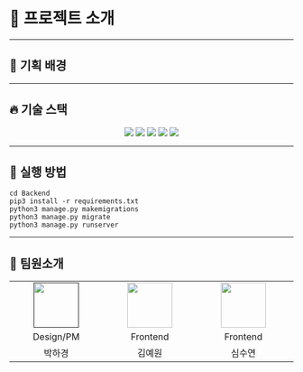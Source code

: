 # 💬 프로젝트 소개



<hr/>

## 🎯 기획 배경



<hr/>

## 🔥 기술 스택
<div align=center> 
    <img src="https://img.shields.io/badge/python-3776AB?style=for-the-badge&logo=python&logoColor=white">
    <img src="https://img.shields.io/badge/django-092E20?style=for-the-badge&logo=django&logoColor=white">
    <img src="https://img.shields.io/badge/mysql-4479A1?style=for-the-badge&logo=mysql&logoColor=white">
    <img src="https://img.shields.io/badge/amazonaws-232F3E?style=for-the-badge&logo=amazonaws&logoColor=white">
    <img src="https://img.shields.io/badge/socket.io-010101?style=for-the-badge&logo=socket.io&logoColor=white">
</div>

<hr/>

## 🚀 실행 방법

```
cd Backend
pip3 install -r requirements.txt
python3 manage.py makemigrations
python3 manage.py migrate
python3 manage.py runserver
```

<hr/>




## 🙇 팀원소개

<table align="center">
    <tr align="center">
        <td style="min-width: 150px;">
            <a href="">
              <img src="https://github.com/user-attachments/assets/af75d00f-2e0b-44e6-b673-39828f419c1c" width="80">
              <br />
              <b></b>
            </a>
        </td>
        <td style="min-width: 150px;">
            <a href="https://github.com/yeeeww">
              <img src="https://github.com/yeeeww.png" width="80">
              <br />
              <b></b>
            </a>
        </td>
        <td style="min-width: 150px;">
            <a href="https://github.com/letthem">
              <img src="https://github.com/letthem.png" width="80">
              <br />
              <b></b>
            </a>
        </td>
        <td style="min-width: 150px;">
            <a href="https://github.com/yyj0917">
              <img src="https://github.com/yyj0917.png" width="80">
              <br />
              <b></b>
            </a>
        </td>
        <td style="min-width: 150px;">
            <a href="">
              <img src="" width="80">
              <br />
              <b></b>
            </a>
        </td>
        <td style="min-width: 150px;">
            <a href="https://github.com/leerura">
              <img src="https://github.com/leerura.png" width="80">
              <br />
              <b></b>
            </a>
        </td>
        <td style="min-width: 150px;">
            <a href="https://github.com/lee-youn">
              <img src="https://github.com/lee-youn.png" width="80">
              <br />
              <b></b>
            </a>
        </td>
    </tr>
       <tr align="center">
        <td>
            Design/PM
        </td>
        <td>
            Frontend
        </td>
        <td>
            Frontend
        </td>
        <td>
            Frontend
        </td>
        <td>
            Backend
        </td>
        <td>
            Backend
        </td>
        <td>
            Backend
        </td>
      </tr>
      <tr align="center">
        <td>
            박하경
        </td>
        <td>
            김예원
        </td>
        <td>
            심수연
        </td>
        <td>
            윤영준
        </td>
        <td>
            김예송
        </td>
        <td>
            이석원
        </td>
        <td>
            이윤정
        </td>
    </tr>
</table>
